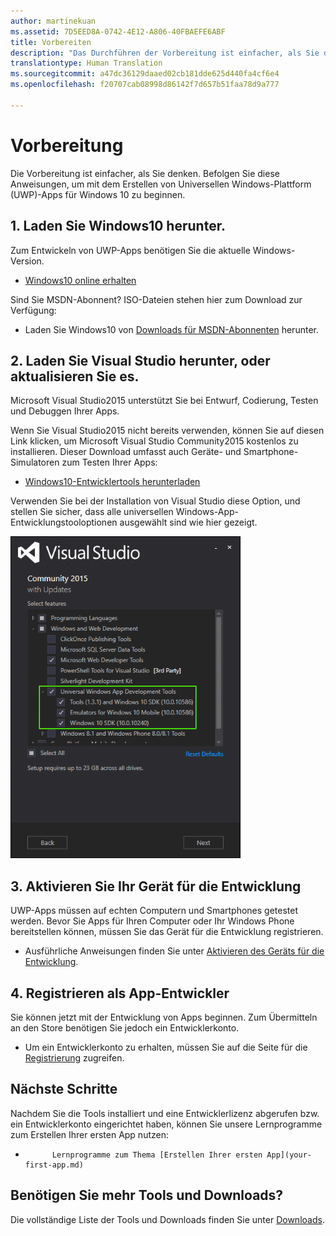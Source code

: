 ```yaml
---
author: martinekuan
ms.assetid: 7D5EED8A-0742-4E12-A806-40FBAEFE6ABF
title: Vorbereiten
description: "Das Durchführen der Vorbereitung ist einfacher, als Sie denken. Befolgen Sie diese Anweisungen, um mit dem Erstellen von Universellen Windows-Plattform (UWP)-Apps für Windows 10 zu beginnen."
translationtype: Human Translation
ms.sourcegitcommit: a47dc36129daaed02cb181dde625d440fa4cf6e4
ms.openlocfilehash: f20707cab08998d86142f7d657b51faa78d9a777

---
```

# Vorbereitung

Die Vorbereitung ist einfacher, als Sie denken. Befolgen Sie diese Anweisungen, um mit dem Erstellen von Universellen Windows-Plattform (UWP)-Apps für Windows 10 zu beginnen.

## 1. Laden Sie Windows10 herunter.

Zum Entwickeln von UWP-Apps benötigen Sie die aktuelle Windows-Version.

-   [Windows10 online erhalten](http://go.microsoft.com/fwlink/p/?LinkId=619312)

Sind Sie MSDN-Abonnent? ISO-Dateien stehen hier zum Download zur Verfügung:

-   Laden Sie Windows10 von [Downloads für MSDN-Abonnenten](http://go.microsoft.com/fwlink/p/?LinkId=266384) herunter.

## 2. Laden Sie Visual Studio herunter, oder aktualisieren Sie es.

Microsoft Visual Studio2015 unterstützt Sie bei Entwurf, Codierung, Testen und Debuggen Ihrer Apps.

Wenn Sie Visual Studio2015 nicht bereits verwenden, können Sie auf diesen Link klicken, um Microsoft Visual Studio Community2015 kostenlos zu installieren. Dieser Download umfasst auch Geräte- und Smartphone-Simulatoren zum Testen Ihrer Apps:

-   [Windows10-Entwicklertools herunterladen](https://go.microsoft.com/fwlink/p/?LinkID=534189)

Verwenden Sie bei der Installation von Visual Studio diese Option, und stellen Sie sicher, dass alle universellen Windows-App-Entwicklungstooloptionen ausgewählt sind wie hier gezeigt.

![Visual Studio-Tools für UWP](images/vs-2015-community-setup.png)

## 3. Aktivieren Sie Ihr Gerät für die Entwicklung

UWP-Apps müssen auf echten Computern und Smartphones getestet werden. Bevor Sie Apps für Ihren Computer oder Ihr Windows Phone bereitstellen können, müssen Sie das Gerät für die Entwicklung registrieren.

-   Ausführliche Anweisungen finden Sie unter [Aktivieren des Geräts für die Entwicklung](enable-your-device-for-development.md).

## 4. Registrieren als App-Entwickler

Sie können jetzt mit der Entwicklung von Apps beginnen. Zum Übermitteln an den Store benötigen Sie jedoch ein Entwicklerkonto.

-   Um ein Entwicklerkonto zu erhalten, müssen Sie auf die Seite für die [Registrierung](sign-up.md) zugreifen.

## Nächste Schritte

Nachdem Sie die Tools installiert und eine Entwicklerlizenz abgerufen bzw. ein Entwicklerkonto eingerichtet haben, können Sie unsere Lernprogramme zum Erstellen Ihrer ersten App nutzen:

-   
            Lernprogramme zum Thema [Erstellen Ihrer ersten App](your-first-app.md)

## Benötigen Sie mehr Tools und Downloads?

Die vollständige Liste der Tools und Downloads finden Sie unter [Downloads](http://go.microsoft.com/fwlink/p/?linkid=285935).





<!--HONumber=Jul16_HO1-->


